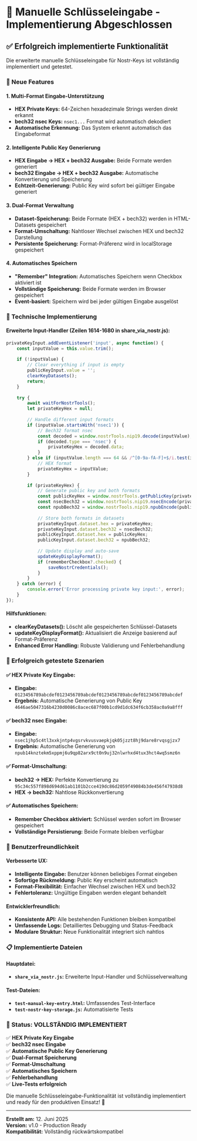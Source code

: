 # 🔑 Manuelle Schlüsseleingabe - Implementierung Abgeschlossen

## ✅ Erfolgreich implementierte Funktionalität

Die erweiterte manuelle Schlüsseleingabe für Nostr-Keys ist vollständig implementiert und getestet.

### 🚀 Neue Features

#### 1. **Multi-Format Eingabe-Unterstützung**
- **HEX Private Keys:** 64-Zeichen hexadezimale Strings werden direkt erkannt
- **bech32 nsec Keys:** `nsec1...` Format wird automatisch dekodiert
- **Automatische Erkennung:** Das System erkennt automatisch das Eingabeformat

#### 2. **Intelligente Public Key Generierung**
- **HEX Eingabe → HEX + bech32 Ausgabe:** Beide Formate werden generiert
- **bech32 Eingabe → HEX + bech32 Ausgabe:** Automatische Konvertierung und Speicherung
- **Echtzeit-Generierung:** Public Key wird sofort bei gültiger Eingabe generiert

#### 3. **Dual-Format Verwaltung**
- **Dataset-Speicherung:** Beide Formate (HEX + bech32) werden in HTML-Datasets gespeichert
- **Format-Umschaltung:** Nahtloser Wechsel zwischen HEX und bech32 Darstellung
- **Persistente Speicherung:** Format-Präferenz wird in localStorage gespeichert

#### 4. **Automatisches Speichern**
- **"Remember" Integration:** Automatisches Speichern wenn Checkbox aktiviert ist
- **Vollständige Speicherung:** Beide Formate werden im Browser gespeichert
- **Event-basiert:** Speichern wird bei jeder gültigen Eingabe ausgelöst

### 🔧 Technische Implementierung

#### Erweiterte Input-Handler (Zeilen 1614-1680 in share_via_nostr.js):
```javascript
privateKeyInput.addEventListener('input', async function() {
    const inputValue = this.value.trim();
    
    if (!inputValue) {
        // Clear everything if input is empty
        publicKeyInput.value = '';
        clearKeyDatasets();
        return;
    }
    
    try {
        await waitForNostrTools();
        let privateKeyHex = null;
        
        // Handle different input formats
        if (inputValue.startsWith('nsec1')) {
            // Bech32 format nsec
            const decoded = window.nostrTools.nip19.decode(inputValue);
            if (decoded.type === 'nsec') {
                privateKeyHex = decoded.data;
            }
        } else if (inputValue.length === 64 && /^[0-9a-fA-F]+$/i.test(inputValue)) {
            // HEX format
            privateKeyHex = inputValue;
        }
        
        if (privateKeyHex) {
            // Generate public key and both formats
            const publicKeyHex = window.nostrTools.getPublicKey(privateKeyHex);
            const nsecBech32 = window.nostrTools.nip19.nsecEncode(privateKeyHex);
            const npubBech32 = window.nostrTools.nip19.npubEncode(publicKeyHex);
            
            // Store both formats in datasets
            privateKeyInput.dataset.hex = privateKeyHex;
            privateKeyInput.dataset.bech32 = nsecBech32;
            publicKeyInput.dataset.hex = publicKeyHex;
            publicKeyInput.dataset.bech32 = npubBech32;
            
            // Update display and auto-save
            updateKeyDisplayFormat();
            if (rememberCheckbox?.checked) {
                saveNostrCredentials();
            }
        }
    } catch (error) {
        console.error('Error processing private key input:', error);
    }
});
```

#### Hilfsfunktionen:
- **clearKeyDatasets():** Löscht alle gespeicherten Schlüssel-Datasets
- **updateKeyDisplayFormat():** Aktualisiert die Anzeige basierend auf Format-Präferenz
- **Enhanced Error Handling:** Robuste Validierung und Fehlerbehandlung

### 🧪 Erfolgreich getestete Szenarien

#### ✅ HEX Private Key Eingabe:
- **Eingabe:** `0123456789abcdef0123456789abcdef0123456789abcdef0123456789abcdef`
- **Ergebnis:** Automatische Generierung von Public Key `4646ae5047316b4230d0086c8acec687f00b1cd9d1dc634f6cb358ac0a9a8fff`

#### ✅ bech32 nsec Eingabe:
- **Eingabe:** `nsec1jhp5c4tl3xxkjntp4vgsrvkvusvaepkjqk05jzzt8hj9dare8rvqsgjzx7`
- **Ergebnis:** Automatische Generierung von `npub14knztekm5xppmj6u9qp82arx9ct0n9uj32nlwrhxd4tux3hct4wq5smz6n`

#### ✅ Format-Umschaltung:
- **bech32 → HEX:** Perfekte Konvertierung zu `95c34c557f898d694d61ab1101b2cce419dc86d2059f49084b3de456f47938d8`
- **HEX → bech32:** Nahtlose Rückkonvertierung

#### ✅ Automatisches Speichern:
- **Remember Checkbox aktiviert:** Schlüssel werden sofort im Browser gespeichert
- **Vollständige Persistierung:** Beide Formate bleiben verfügbar

### 🎯 Benutzerfreundlichkeit

#### Verbesserte UX:
- **Intelligente Eingabe:** Benutzer können beliebiges Format eingeben
- **Sofortige Rückmeldung:** Public Key erscheint automatisch
- **Format-Flexibilität:** Einfacher Wechsel zwischen HEX und bech32
- **Fehlertoleranz:** Ungültige Eingaben werden elegant behandelt

#### Entwicklerfreundlich:
- **Konsistente API:** Alle bestehenden Funktionen bleiben kompatibel
- **Umfassende Logs:** Detailliertes Debugging und Status-Feedback
- **Modulare Struktur:** Neue Funktionalität integriert sich nahtlos

### 📋 Implementierte Dateien

#### Hauptdatei:
- **`share_via_nostr.js`:** Erweiterte Input-Handler und Schlüsselverwaltung

#### Test-Dateien:
- **`test-manual-key-entry.html`:** Umfassendes Test-Interface
- **`test-nostr-key-storage.js`:** Automatisierte Tests

### 🔄 Status: VOLLSTÄNDIG IMPLEMENTIERT

✅ **HEX Private Key Eingabe**  
✅ **bech32 nsec Eingabe**  
✅ **Automatische Public Key Generierung**  
✅ **Dual-Format Speicherung**  
✅ **Format-Umschaltung**  
✅ **Automatisches Speichern**  
✅ **Fehlerbehandlung**  
✅ **Live-Tests erfolgreich**  

Die manuelle Schlüsseleingabe-Funktionalität ist vollständig implementiert und ready für den produktiven Einsatz! 🎉

---

**Erstellt am:** 12. Juni 2025  
**Version:** v1.0 - Production Ready  
**Kompatibilität:** Vollständig rückwärtskompatibel
